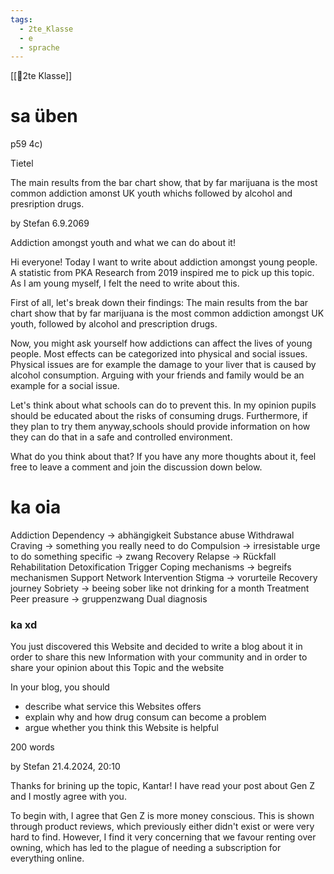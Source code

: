 ```yaml
---
tags:
  - 2te_Klasse
  - e
  - sprache
---
```

[[🥲2te Klasse]]

# sa üben

p59 4c)

Tietel

The main results from the bar chart show, that by far marijuana is the most common addiction amonst UK youth whichs followed by alcohol and presription drugs.

by Stefan 
6.9.2069

Addiction amongst youth and what we can do about it!

Hi everyone!
Today I want to write about addiction amongst young people. A statistic from PKA Research from 2019 inspired me to pick up this topic. As I am young myself, I felt the need to write about this.

First of all, let's break down their findings: The main results from the bar chart show that by far marijuana is the most common addiction amongst UK youth, followed by alcohol and prescription drugs.

Now, you might ask yourself how addictions can affect the lives of young people. Most effects can be categorized into physical and social issues. Physical issues are for example the damage to your liver that is caused by alcohol consumption. Arguing with your friends and family would be an example for a social issue.

Let's think about what schools can do to prevent this. In my opinion pupils should be educated about the risks of consuming drugs. Furthermore, if they plan to try them anyway,schools should provide information on how they can do that in a safe and controlled environment. 

What do you think about that? If you have any more thoughts about it, feel free to leave a comment and join the discussion down below.



# ka oia

Addiction 
Dependency → abhängigkeit 
Substance abuse
Withdrawal  
Craving → something you really need to do 
Compulsion → irresistable urge to do something specific → zwang
Recovery 
Relapse → Rückfall
Rehabilitation 
Detoxification 
Trigger 
Coping mechanisms → begreifs mechanismen
Support Network 
Intervention
Stigma → vorurteile
Recovery journey
Sobriety → beeing sober like not drinking for a month
Treatment
Peer preasure → gruppenzwang
Dual diagnosis 

### ka xd

You just discovered this Website and decided to write a blog about it in order to share this new Information with your community and in order to share your opinion about this Topic and the website 

In your blog, you should
- describe what service this Websites offers
- explain why and how drug consum can become a problem
- argue whether you think this Website is helpful

200 words

by Stefan 
21.4.2024, 20:10 

Thanks for brining up the topic, Kantar! I have read your post about Gen Z and I mostly agree with you. 

To begin with, I agree that Gen Z is more money conscious. This is shown through product reviews, which previously either didn't exist or were very hard to find. However, I find it very concerning that we favour renting over owning, which has led to the plague of needing a subscription for everything online.

